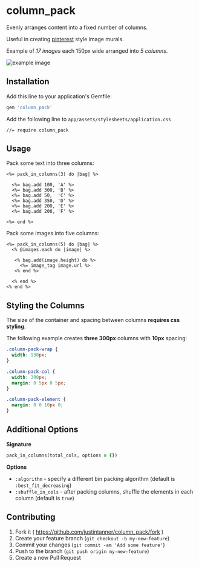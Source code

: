 # column_pack

Evenly arranges content into a fixed number of columns.

Useful in creating [pinterest](http://www.pinterest.com) style image murals.

Example of *17 images* each 150px wide arranged into *5 columns*.

![example image](http://i.imgur.com/ts69lmj.jpg)

## Installation

Add this line to your application's Gemfile:

```ruby
gem 'column_pack'
```

Add the following line to `app/assets/stylesheets/application.css`

```
//= require column_pack
```

## Usage

Pack some text into three columns:

```erb
<%= pack_in_columns(3) do |bag| %>

  <%= bag.add 100, 'A' %>
  <%= bag.add 300, 'B' %>
  <%= bag.add 50,  'C' %>
  <%= bag.add 350, 'D' %>
  <%= bag.add 200, 'E' %>
  <%= bag.add 200, 'F' %>

<%= end %>
```

Pack some images into five columns:

```erb
<%= pack_in_columns(5) do |bag| %>
  <% @images.each do |image| %>

   <% bag.add(image.height) do %>
     <%= image_tag image.url %>
   <% end %>

  <% end %>
<% end %>
```

## Styling the Columns

The size of the container and spacing between columns **requires css styling**.

The following example creates **three 300px** columns with **10px** spacing:

```css
.column-pack-wrap {
  width: 930px;
}

.column-pack-col {
  width: 300px;
  margin: 0 5px 0 5px;
}

.column-pack-element {
  margin: 0 0 10px 0;
}
```

## Additional Options

**Signature**

```ruby
pack_in_columns(total_cols, options = {})
```

**Options**

* `:algorithm` - specify a different bin packing algorithm (default is `:best_fit_decreasing`)
* `:shuffle_in_cols` - after packing columns, shuffle the elements in each column (default is
  `true`)

## Contributing

1. Fork it ( https://github.com/justintanner/column_pack/fork )
2. Create your feature branch (`git checkout -b my-new-feature`)
3. Commit your changes (`git commit -am 'Add some feature'`)
4. Push to the branch (`git push origin my-new-feature`)
5. Create a new Pull Request

